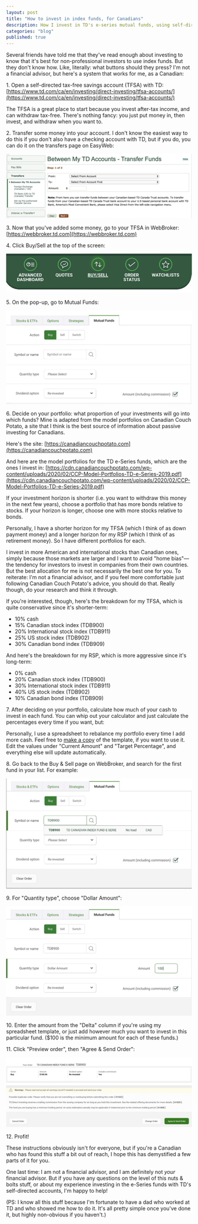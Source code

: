 ```yaml
---
layout: post
title: "How to invest in index funds, for Canadians"
description: How I invest in TD's e-series mutual funds, using self-directed investment accounts
categories: "blog"
published: true
---
```


Several friends have told me that they've read enough about investing to know that it's best for non-professional investors to use index funds. But they don't know how. Like, literally: what buttons should they press? I'm not a financial advisor, but here's a system that works for me, as a Canadian:

1\. Open a self-directed tax-free savings account (TFSA) with TD: [https://www.td.com/ca/en/investing/direct-investing/tfsa-accounts/](https://www.td.com/ca/en/investing/direct-investing/tfsa-accounts/) 

The TFSA is a great place to start because you invest after-tax income, and can withdraw tax-free. There's nothing fancy: you just put money in, then invest, and withdraw when you want to.

2\. Transfer some money into your account. I don't know the easiest way to do this if you don't also have a checking account with TD, but if you do, you can do it on the transfers page on EasyWeb:

![](/assets/img/passive_investing/transfer.png)

3\. Now that you've added some money, go to your TFSA in WebBroker: [https://webbroker.td.com](https://webbroker.td.com) 

4\. Click Buy/Sell at the top of the screen:

![](/assets/img/passive_investing/buy_sell.png)

5\. On the pop-up, go to Mutual Funds:

![](/assets/img/passive_investing/mutual_funds.png)

6\. Decide on your portfolio: what proportion of your investments will go into which funds? Mine is adapted from the model portfolios on Canadian Couch Potato, a site that I think is the best source of information about passive investing for Canadians.

Here's the site: [https://canadiancouchpotato.com](https://canadiancouchpotato.com) 

And here are the model portfolios for the TD e-Series funds, which are the ones I invest in: [https://cdn.canadiancouchpotato.com/wp-content/uploads/2020/02/CCP-Model-Portfolios-TD-e-Series-2019.pdf](https://cdn.canadiancouchpotato.com/wp-content/uploads/2020/02/CCP-Model-Portfolios-TD-e-Series-2019.pdf)

If your investment horizon is shorter (i.e. you want to withdraw this money in the next few years), choose a portfolio that has more bonds relative to stocks. If your horizon is longer, choose one with more stocks relative to bonds.

Personally, I have a shorter horizon for my TFSA (which I think of as down payment money) and a longer horizon for my RSP (which I think of as retirement money). So I have different portfolios for each.

I invest in more American and international stocks than Canadian ones, simply because those markets are larger and I want to avoid "home bias"—the tendency for investors to invest in companies from their own countries. But the best allocation for me is not necessarily the best one for you. To reiterate: I'm not a financial advisor, and if you feel more comfortable just following Canadian Couch Potato's advice, you should do that. Really though, do your research and think it through.

If you're interested, though, here's the breakdown for my TFSA, which is quite conservative since it's shorter-term:

- 10% cash 
- 15% Canadian stock index (TDB900)
- 20% International stock index (TDB911)
- 25% US stock index (TDB902)
- 30% Canadian bond index (TDB909)

And here's the breakdown for my RSP, which is more aggressive since it's long-term:

- 0% cash 
- 20% Canadian stock index (TDB900) 
- 30% International stock index (TDB911) 
- 40% US stock index (TDB902) 
- 10% Canadian bond index (TDB909)

7\. After deciding on your portfolio, calculate how much of your cash to invest in each fund. You can whip out your calculator and just calculate the percentages every time if you want, but:

Personally, I use a spreadsheet to rebalance my portfolio every time I add more cash. Feel free to [make a copy](https://cdn.canadiancouchpotato.com/wp-content/uploads/2020/02/CCP-Model-Portfolios-TD-e-Series-2019.pdf) of the template, if you want to use it. Edit the values under "Current Amount" and "Target Percentage", and everything else will update automatically.

8\. Go back to the Buy & Sell page on WebBroker, and search for the first fund in your list. For example:

![](/assets/img/passive_investing/search_fund.png)

9\. For "Quantity type", choose "Dollar Amount":

![](/assets/img/passive_investing/enter_amount.png)

10\. Enter the amount from the "Delta" column if you're using my spreadsheet template, or just add however much you want to invest in this particular fund. ($100 is the minimum amount for each of these funds.)

11\. Click "Preview order", then "Agree & Send Order":

![](/assets/img/passive_investing/send_order.png)

12\. Profit!

These instructions obviously isn't for everyone, but if you're a Canadian who has found this stuff a bit out of reach, I hope this has demystified a few parts of it for you.

One last time: I am not a financial advisor, and I am definitely not *your* financial advisor. But if you have any questions on the level of this nuts & bolts stuff, or about my experience investing in the e-Series funds with TD's self-directed accounts, I'm happy to help!

(PS: I know all this stuff because I'm fortunate to have a dad who worked at TD and who showed me how to do it. It's all pretty simple once you've done it, but highly non-obvious if you haven't.)